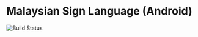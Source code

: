 # Malaysian Sign Language (Android)
 
![Build Status](https://github.com/johnmelodyme/MalaysianSignLanguage/actions/workflows/gradle.yml/badge.svg)
